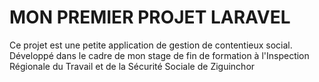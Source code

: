 # MON PREMIER PROJET LARAVEL
Ce projet est une petite application de gestion de contentieux social.
Développé dans le cadre de mon stage de fin de formation à l'Inspection Régionale du Travail et de la Sécurité Sociale de Ziguinchor
